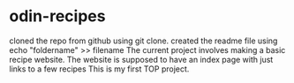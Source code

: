 # odin-recipes

cloned the repo from github using git clone.
created the readme file using echo "foldername" >> filename
The current project involves making a basic recipe website.
The website is supposed to have an index page with just links to a few recipes
This is my first TOP project.

